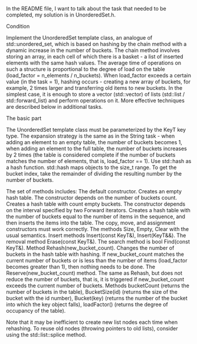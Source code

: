 In the README file, I want to talk about the task that needed to be completed, my solution is in UnorderedSet.h.

Condition

Implement the UnorderedSet template class, an analogue of std::unordered_set, which is based on hashing by the chain method with a dynamic increase in the number of buckets.
The chain method involves storing an array, in each cell of which there is a basket - a list of inserted elements with the same hash values. The average time of operations on such a structure is proportional to the degree of load on the table (load_factor = n_elements / n_buckets). When load_factor exceeds a certain value (in the task = 1), hashing occurs - creating a new array of buckets, for example, 2 times larger and transferring old items to new buckets.
In the simplest case, it is enough to store a vector (std::vector) of lists (std::list / std::forward_list) and perform operations on it. More effective techniques are described below in additional tasks.

The basic part

The UnorderedSet template class must be parameterized by the KeyT key type.
The expansion strategy is the same as in the String task - when adding an element to an empty table, the number of buckets becomes 1, when adding an element to the full table, the number of buckets increases by 2 times (the table is considered complete if the number of buckets matches the number of elements, that is, load_factor == 1).
Use std::hash as a hash function. std::hash maps objects to the size_t range. To get the bucket index, take the remainder of dividing the resulting number by the number of buckets.

The set of methods includes:
The default constructor. Creates an empty hash table.
The constructor depends on the number of buckets count. Creates a hash table with count empty buckets.
The constructor depends on the interval specified by two Forward iterators. Creates a hash table with the number of buckets equal to the number of items in the sequence, and then inserts the items into the table.
The copy, move, and assignment constructors must work correctly.
The methods Size, Empty, Clear with the usual semantics.
Insert methods Insert(const KeyT&), Insert(KeyT&&).
The removal method Erase(const KeyT&).
The search method is bool Find(const KeyT&).
Method Rehash(new_bucket_count). Changes the number of buckets in the hash table with hashing. If new_bucket_count matches the current number of buckets or is less than the number of items (load_factor becomes greater than 1), then nothing needs to be done.
The Reserve(new_bucket_count) method. The same as Rehash, but does not reduce the number of buckets, that is, it is triggered if new_bucket_count exceeds the current number of buckets.
Methods bucketCount (returns the number of buckets in the table), BucketSize(id) (returns the size of the bucket with the id number), Bucket(key) (returns the number of the bucket into which the key object falls), loadFactor() (returns the degree of occupancy of the table).

Note that it may be inefficient to create new list nodes each time when rehashing. To reuse old nodes (throwing pointers to old lists), consider using the std::list::splice method.
